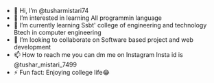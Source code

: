 - 👋 Hi, I’m @tusharmistari74
- 👀 I’m interested in learning All programmin language  
- 🌱 I’m currently learning Ssbt' college of engineering and technology Btech in computer engineering 
- 💞️ I’m looking to collaborate on Software based project and web development 
- 📫 How to reach me you can dm me on Instagram Insta id is @tushar_mistari_7499
- ⚡ Fun fact: Enjoying college life😂

<!---
tusharmistari74/tusharmistari74 is a ✨ special ✨ repository because its `README.md` (this file) appears on your GitHub profile.
You can click the Preview link to take a look at your changes.
--->
